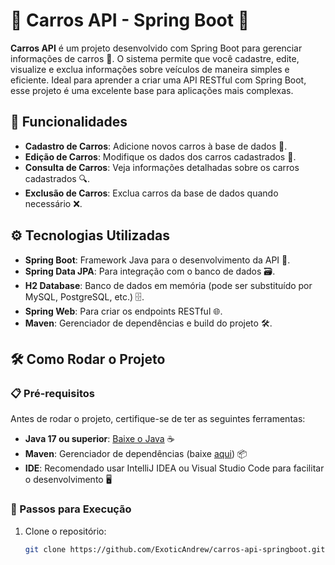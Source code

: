 # 🚗 **Carros API - Spring Boot** 🚙

**Carros API** é um projeto desenvolvido com Spring Boot para gerenciar informações de carros 🚗. O sistema permite que você cadastre, edite, visualize e exclua informações sobre veículos de maneira simples e eficiente. Ideal para aprender a criar uma API RESTful com Spring Boot, esse projeto é uma excelente base para aplicações mais complexas.

## 🚀 Funcionalidades

- **Cadastro de Carros**: Adicione novos carros à base de dados 🚗.
- **Edição de Carros**: Modifique os dados dos carros cadastrados 🔄.
- **Consulta de Carros**: Veja informações detalhadas sobre os carros cadastrados 🔍.
- **Exclusão de Carros**: Exclua carros da base de dados quando necessário ❌.

## ⚙️ Tecnologias Utilizadas

- **Spring Boot**: Framework Java para o desenvolvimento da API 🚀.
- **Spring Data JPA**: Para integração com o banco de dados 🗃️.
- **H2 Database**: Banco de dados em memória (pode ser substituído por MySQL, PostgreSQL, etc.) 🗄️.
- **Spring Web**: Para criar os endpoints RESTful 🌐.
- **Maven**: Gerenciador de dependências e build do projeto 🛠️.

## 🛠️ Como Rodar o Projeto

### 📋 Pré-requisitos

Antes de rodar o projeto, certifique-se de ter as seguintes ferramentas:

- **Java 17 ou superior**: [Baixe o Java](https://adoptopenjdk.net/) ☕
- **Maven**: Gerenciador de dependências (baixe [aqui](https://maven.apache.org/)) 📦
- **IDE**: Recomendado usar IntelliJ IDEA ou Visual Studio Code para facilitar o desenvolvimento 🖥️

### 🚀 Passos para Execução

1. Clone o repositório:

   ```bash
   git clone https://github.com/ExoticAndrew/carros-api-springboot.git
